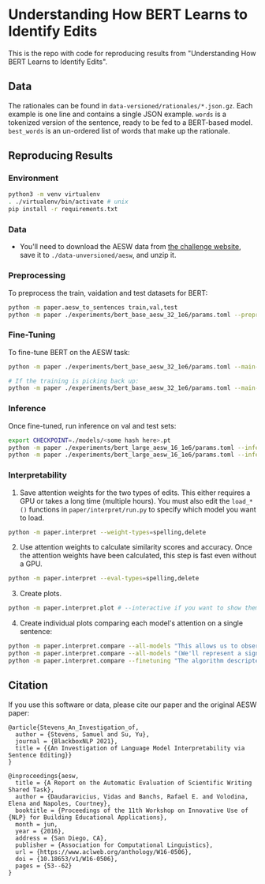 # Understanding How BERT Learns to Identify Edits

This is the repo with code for reproducing results from "Understanding How BERT Learns to Identify Edits".

## Data

The rationales can be found in `data-versioned/rationales/*.json.gz`. Each example is one line and contains a single JSON example. `words` is a tokenized version of the sentence, ready to be fed to a BERT-based model. `best_words` is an un-ordered list of words that make up the rationale.

## Reproducing Results

### Environment

```sh
python3 -m venv virtualenv
. ./virtualenv/bin/activate # unix
pip install -r requirements.txt
```

### Data

- You'll need to download the AESW data from [the challenge website](http://textmining.lt/aesw/aesw2016down.html), save it to `./data-unversioned/aesw`, and unzip it.

### Preprocessing

To preprocess the train, vaidation and test datasets for BERT:

```sh
python -m paper.aesw_to_sentences train,val,test
python -m paper ./experiments/bert_base_aesw_32_1e6/params.toml --preprocess train,val,test
```

### Fine-Tuning

To fine-tune BERT on the AESW task:

```sh
python -m paper ./experiments/bert_base_aesw_32_1e6/params.toml --main-loop

# If the training is picking back up:
python -m paper ./experiments/bert_base_aesw_32_1e6/params.toml --main-loop -continuing
```

### Inference

Once fine-tuned, run inference on val and test sets:

```sh
export CHECKPOINT=./models/<some hash here>.pt
python -m paper ./experiments/bert_large_aesw_16_1e6/params.toml --inference-val $CHECKPOINT
python -m paper ./experiments/bert_large_aesw_16_1e6/params.toml --inference-test $CHECKPOINT
```

### Interpretability

1. Save attention weights for the two types of edits. This either requires a GPU or takes a long time (multiple hours). You must also edit the `load_*()` functions in `paper/interpret/run.py` to specify which model you want to load.

```sh
python -m paper.interpret --weight-types=spelling,delete
```

2. Use attention weights to calculate similarity scores and accuracy. Once the attention weights have been calculated, this step is fast even without a GPU.

```sh
python -m paper.interpret --eval-types=spelling,delete
```

3. Create plots.

```sh
python -m paper.interpret.plot # --interactive if you want to show them on screen
```

4. Create individual plots comparing each model's attention on a single sentence:

```sh
python -m paper.interpret.compare --all-models "This allows us to observe Saturn's moons."
python -m paper.interpret.compare --all-models "(We'll represent a signature as an encrypted message digest):"
python -m paper.interpret.compare --finetuning "The algorithm descripted in the previous sections has several advantages."
```

## Citation

If you use this software or data, please cite our paper and the original AESW paper:

```
@article{Stevens_An_Investigation_of,
  author = {Stevens, Samuel and Su, Yu},
  journal = {BlackboxNLP 2021},
  title = {{An Investigation of Language Model Interpretability via Sentence Editing}}
}

@inproceedings{aesw,
  title = {A Report on the Automatic Evaluation of Scientific Writing Shared Task},
  author = {Daudaravicius, Vidas and Banchs, Rafael E. and Volodina, Elena and Napoles, Courtney},
  booktitle = {Proceedings of the 11th Workshop on Innovative Use of {NLP} for Building Educational Applications},
  month = jun,
  year = {2016},
  address = {San Diego, CA},
  publisher = {Association for Computational Linguistics},
  url = {https://www.aclweb.org/anthology/W16-0506},
  doi = {10.18653/v1/W16-0506},
  pages = {53--62}
}
```
